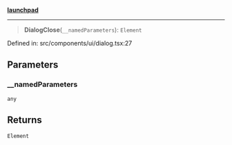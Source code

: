 [**launchpad**](index.md)

***

> **DialogClose**(`__namedParameters`): `Element`

Defined in: src/components/ui/dialog.tsx:27

## Parameters

### \_\_namedParameters

`any`

## Returns

`Element`
